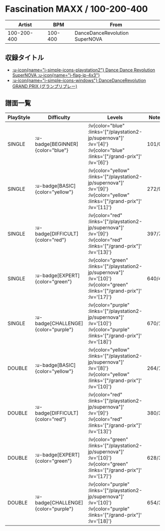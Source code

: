 # Fascination MAXX / 100-200-400

|Artist|BPM|From|
|------|---|----|
|100-200-400|100-400|DanceDanceRevolution SuperNOVA|

## 収録タイトル

- [ :u-icon{name="i-simple-icons-playstation2"} Dance Dance Revolution SuperNOVA :u-icon{name="i-flag-jp-4x3"} ](/playstation2-jp/supernova)
- [ :u-icon{name="i-simple-icons-windows"} DanceDanceRevolution GRAND PRIX (グランプリプレー)](/grand-prix)

## 譜面一覧

|PlayStyle|Difficulty|Levels|Notes|Movie|
|---------|----------|------|-----|-----|
|SINGLE| :u-badge[BEGINNER]{color="blue"} | :lv{color="blue" :links='["/playstation2-jp/supernova"]' :lv='[4]'}  :lv{color="blue" :links='["/grand-prix"]' :lv='[6]'} |101/0||
|SINGLE| :u-badge[BASIC]{color="yellow"} | :lv{color="yellow" :links='["/playstation2-jp/supernova"]' :lv='[9]'}  :lv{color="yellow" :links='["/grand-prix"]' :lv='[11]'} |272/9||
|SINGLE| :u-badge[DIFFICULT]{color="red"} | :lv{color="red" :links='["/playstation2-jp/supernova"]' :lv='[9]'}  :lv{color="red" :links='["/grand-prix"]' :lv='[13]'} |397/7||
|SINGLE| :u-badge[EXPERT]{color="green"} | :lv{color="green" :links='["/playstation2-jp/supernova"]' :lv='[10]'}  :lv{color="green" :links='["/grand-prix"]' :lv='[17]'} |640/4||
|SINGLE| :u-badge[CHALLENGE]{color="purple"} | :lv{color="purple" :links='["/playstation2-jp/supernova"]' :lv='[10]'}  :lv{color="purple" :links='["/grand-prix"]' :lv='[18]'} |670/16||
|DOUBLE| :u-badge[BASIC]{color="yellow"} | :lv{color="yellow" :links='["/playstation2-jp/supernova"]' :lv='[8]'}  :lv{color="yellow" :links='["/grand-prix"]' :lv='[10]'} |264/12||
|DOUBLE| :u-badge[DIFFICULT]{color="red"} | :lv{color="red" :links='["/playstation2-jp/supernova"]' :lv='[9]'}  :lv{color="red" :links='["/grand-prix"]' :lv='[13]'} |380/3||
|DOUBLE| :u-badge[EXPERT]{color="green"} | :lv{color="green" :links='["/playstation2-jp/supernova"]' :lv='[10]'}  :lv{color="green" :links='["/grand-prix"]' :lv='[17]'} |628/3||
|DOUBLE| :u-badge[CHALLENGE]{color="purple"} | :lv{color="purple" :links='["/playstation2-jp/supernova"]' :lv='[10]'}  :lv{color="purple" :links='["/grand-prix"]' :lv='[18]'} |654/3||
